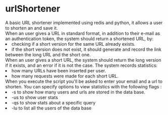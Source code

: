 # urlShortener

<div> A basic URL shortener implemented using redis and python,  
  it allows a user to shorten an and save it. </div>
  
<div>When an user gives a URL in standard format, in addition to their e-mail as an authentication
token, the system should return a shortened URL, by:
  <li>checking if a short version for the same URL already exists.</li>
    <li>if the short version does not exist, it should generate and record the link between the long
      URL and the short one.</li>
      When an user gives a short URL, the system should return the long version if it exists, and an
error if it is not the case.
The system records statistics:
  <li> how many URLs have been inserted per user.</li>
  <li> how many requests were made for each short URL.</li>
  When you execute the script you'll be asked to enter your email and a url to shorten.
  You can specify options to view statistics with the following flags : 
  <li> -s to show how many users and urls are stored in the data base.</li>
    <li> -us to show user stats</li>
      <li> -qs to show stats about a specific query</li>
        <li>-lu to list all the users of the data base</li>
  
